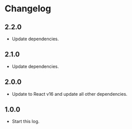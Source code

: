 # Changelog

## 2.2.0

- Update dependencies.

## 2.1.0

- Update dependencies.

## 2.0.0

- Update to React v16 and update all other dependencies.

## 1.0.0

- Start this log.
